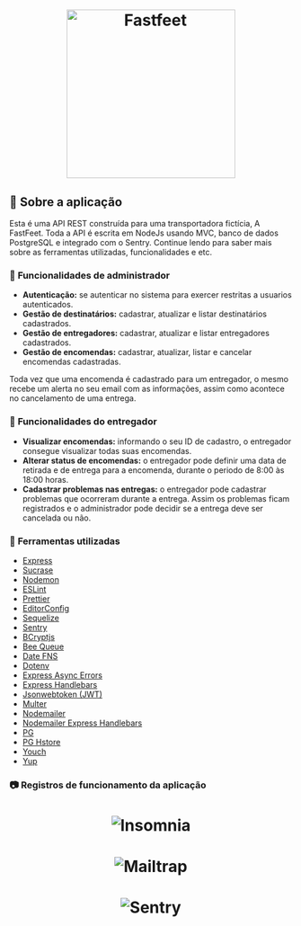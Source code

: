 <h1 align="center">
  <img alt="Fastfeet" title="Fastfeet" src="https://raw.githubusercontent.com/Rocketseat/bootcamp-gostack-desafio-02/master/.github/logo.png" width="300px" />
</h1>

## :memo: Sobre a aplicação

Esta é uma API REST construída para uma transportadora fictícia, A FastFeet. Toda a API é escrita em NodeJs usando MVC, banco de dados PostgreSQL e integrado com o Sentry. Continue lendo para saber mais sobre as ferramentas utilizadas, funcionalidades e etc.

### :bookmark_tabs: **Funcionalidades de administrador**

- **Autenticação:** se autenticar no sistema para exercer restritas a usuarios autenticados.
- **Gestão de destinatários:** cadastrar, atualizar e listar destinatários cadastrados.
- **Gestão de entregadores:** cadastrar, atualizar e listar entregadores cadastrados.
- **Gestão de encomendas:** cadastrar, atualizar, listar e cancelar encomendas cadastradas.

Toda vez que uma encomenda é cadastrado para um entregador, o mesmo recebe um alerta no seu email com as informações, assim como acontece no cancelamento de uma entrega.

### :bookmark_tabs: **Funcionalidades do entregador**

- **Visualizar encomendas:** informando o seu ID de cadastro, o entregador consegue visualizar todas suas encomendas.
- **Alterar status de encomendas:** o entregador pode definir uma data de retirada e de entrega para a encomenda, durante o periodo de 8:00 às 18:00 horas.
- **Cadastrar problemas nas entregas:** o entregador pode cadastrar problemas que ocorreram durante a entrega. Assim os problemas ficam registrados e o administrador pode decidir se a entrega deve ser cancelada ou não.

### :hammer: **Ferramentas utilizadas**
- <a target="_blank" href="https://www.npmjs.com/package/express" alt="Express">Express</a>
- <a target="_blank" href="https://www.npmjs.com/package/sucrase" alt="Sucrase">Sucrase</a>
- <a target="_blank" href="https://www.npmjs.com/package/nodemon" alt="Nodemon">Nodemon</a>
- <a target="_blank" href="https://www.npmjs.com/package/eslint" alt="ESLint">ESLint</a>
- <a target="_blank" href="https://www.npmjs.com/package/prettier" alt="Prettier">Prettier</a>
- <a target="_blank" href="https://editorconfig.org/" alt="EditorConfig">EditorConfig</a>
- <a target="_blank" href="https://www.npmjs.com/package/sequelize" alt="Sequelize">Sequelize</a>
- <a target="_blank" href="https://sentry.io/" alt="Sentry">Sentry</a>
- <a target="_blank" href="https://www.npmjs.com/package/bcryptjs" alt="bcryptjs">BCryptjs</a>
- <a target="_blank" href="https://www.npmjs.com/package/bee-queue" alt="bee-queue">Bee Queue</a>
- <a target="_blank" href="https://www.npmjs.com/package/date-fns" alt="date-fns">Date FNS</a>
- <a target="_blank" href="https://www.npmjs.com/package/dotenv" alt="dotenv">Dotenv</a>
- <a target="_blank" href="https://www.npmjs.com/package/express-async-errors" alt="express-async-errors">Express Async Errors</a>
- <a target="_blank" href="https://www.npmjs.com/package/express-handlebars" alt="express-handlebars">Express Handlebars</a>
- <a target="_blank" href="https://www.npmjs.com/package/jsonwebtoken" alt="jsonwebtoken">Jsonwebtoken (JWT)</a>
- <a target="_blank" href="https://www.npmjs.com/package/multer" alt="multer">Multer</a>
- <a target="_blank" href="https://www.npmjs.com/package/nodemailer" alt="nodemailer">Nodemailer</a>
- <a target="_blank" href="https://www.npmjs.com/package/nodemailer-express-handlebars" alt="nodemailer-express-handlebars">Nodemailer Express Handlebars</a>
- <a target="_blank" href="https://www.npmjs.com/package/pg" alt="pg">PG</a>
- <a target="_blank" href="https://www.npmjs.com/package/pg-hstore" alt="pg-hstore">PG Hstore</a>
- <a target="_blank" href="https://www.npmjs.com/package/youch" alt="youch">Youch</a>
- <a target="_blank" href="https://www.npmjs.com/package/Yup" alt="Yup">Yup</a>

### :camera: **Registros de funcionamento da aplicação**

<h1 align="center">
  <img alt="Insomnia" title="Insomnia" src="https://raw.githubusercontent.com/GustavoBlaze/fastfeet/master/demo/api.png" />
</h1>

<h1 align="center">
  <img alt="Mailtrap" title="Mailtrap" src="https://raw.githubusercontent.com/GustavoBlaze/fastfeet/master/demo/mail.png" />
</h1>

<h1 align="center">
  <img alt="Sentry" title="Sentry" src="https://raw.githubusercontent.com/GustavoBlaze/fastfeet/master/demo/sentry.png" />
</h1>

